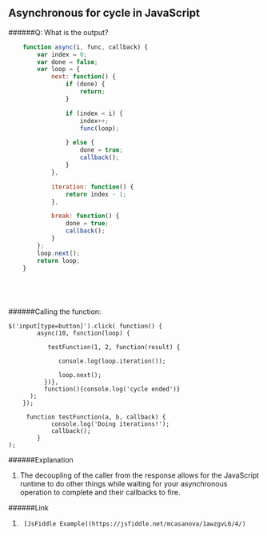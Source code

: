 ## Asynchronous for cycle in JavaScript

######Q: What is the output?

```js
    function async(i, func, callback) {
        var index = 0;
        var done = false;
        var loop = {
            next: function() {
                if (done) {
                    return;
                }

                if (index < i) {
                    index++;
                    func(loop);

                } else {
                    done = true;
                    callback();
                }
            },

            iteration: function() {
                return index - 1;
            },

            break: function() {
                done = true;
                callback();
            }
        };
        loop.next();
        return loop;
    }



	￼	
```

######Calling the function:

```		
$('input[type=button]').click( function() {
        async(10, function(loop) {

           testFunction(1, 2, function(result) {

              console.log(loop.iteration());

              loop.next();
          })},
          function(){console.log('cycle ended')}
      );
    });

     function testFunction(a, b, callback) {
            console.log('Doing iterations!');
            callback();
        }
);

```

######Explanation

1. The decoupling of the caller from the response allows for the JavaScript runtime to do other things while waiting for your asynchronous operation to complete and their callbacks to fire.


######Link

1.	    [JsFiddle Example](https://jsfiddle.net/mcasanova/1awzgvL6/4/)
